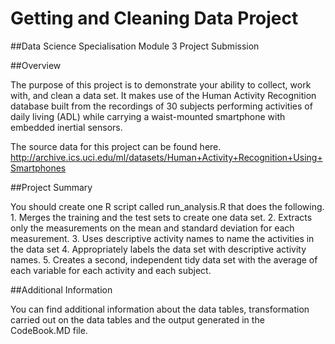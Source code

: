 Getting and Cleaning Data Project
==========================

##Data Science Specialisation Module 3 Project Submission

##Overview

The purpose of this project is to demonstrate your ability to collect, work with, and clean a data set. It makes use of the Human Activity Recognition database built from the recordings of 30 subjects performing activities of daily living (ADL) while carrying a waist-mounted smartphone with embedded inertial sensors.

The source data for this project can be found here.
http://archive.ics.uci.edu/ml/datasets/Human+Activity+Recognition+Using+Smartphones

##Project Summary

You should create one R script called run_analysis.R that does the following. 1. Merges the training and the test sets to create one data set. 2. Extracts only the measurements on the mean and standard deviation for each measurement. 3. Uses descriptive activity names to name the activities in the data set 4. Appropriately labels the data set with descriptive activity names. 5. Creates a second, independent tidy data set with the average of each variable for each activity and each subject.

##Additional Information

You can find additional information about the data tables, transformation carried out on the data tables and the output generated in the CodeBook.MD file.
